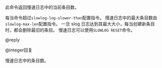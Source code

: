 此命令返回慢速日志中的当前条目数。

每当命令超过`slowlog-log-slower-than`配置指令。
慢速日志中的最大条目数由`slowlog-max-len`配置指令。
一旦 slog 日志达到其最大大小，每当创建新条目时，都会删除最旧的条目。
慢速日志可以使用`SLOWLOG RESET`命令。

@reply

@integer回复

慢速日志中的条目数。

